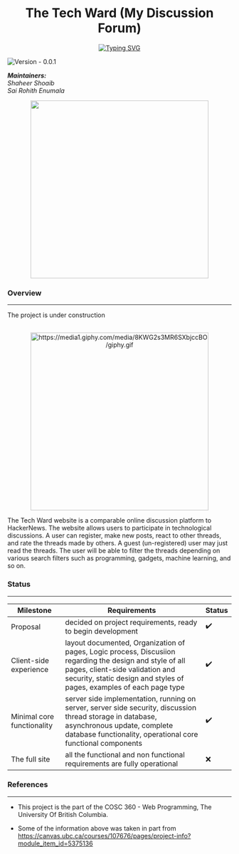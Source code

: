 
<h1 align="center">The Tech Ward (My Discussion Forum)</h1>
<p align = "center"><a href="https://git.io/typing-svg"><img src="https://readme-typing-svg.herokuapp.com?font=Fira+Code&pause=1000&color=040E13&center=true&width=435&lines=Full+of+tech+colloquy" alt="Typing SVG" /></a><p>

![Version - 0.0.1](https://img.shields.io/badge/version-pending-lightgrey?style=for-the-badge)

_**Maintainers:** <br />
Shaheer Shoaib
<br />
 Sai Rohith Enumala_
  
 <p align = "center">
 <img src="https://media.discordapp.net/attachments/1029445362223685664/1080738233119408128/Tech_Logo.png" width = 400 height = 400>
 </p>
  
### Overview
 <hr>
The project is under construction
 <br>
 <br>
 
 <p align="center">

<img src="https://media1.giphy.com/media/8KWG2s3MR6SXbjccBO/giphy.gif" width = 400 height = 400 title = "https://media1.giphy.com/media/8KWG2s3MR6SXbjccBO/giphy.gif">
   
 </p>
 
The Tech Ward website is a comparable online discussion platform to HackerNews. The website allows users to participate in technological discussions. A user can register, make new posts, react to other threads, and rate the threads made by others. A guest (un-registered) user may just read the threads. The user will be able to filter the threads depending on various search filters such as programming, gadgets, machine learning, and so on.


  
  
 ### Status
  <hr>

  
  | Milestone | Requirements | Status|
|--|--|--|
| Proposal | decided on project requirements, ready to begin development | ✔️|
| Client-side experience | layout documented, Organization of pages, Logic process, Discusiion regarding the design and style of all pages, client-side validation and security, static design and styles of pages, examples of each page type |  ✔️|
| Minimal core functionality | server side implementation, running on server, server side security, discussion thread storage in database, asynchronous update, complete database functionality, operational core functional components |  ✔️|
| The full site|all the functional and non functional requirements are fully operational| ❌|




### References
  <hr>
  
  - This project is the part of the COSC 360 - Web Programming, The University Of British Columbia.
  
  - Some of the information above was taken in part from https://canvas.ubc.ca/courses/107676/pages/project-info?module_item_id=5375136

